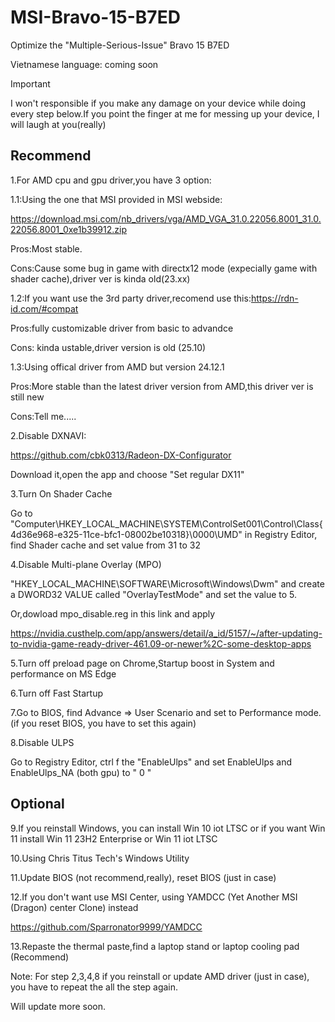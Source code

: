 # MSI-Bravo-15-B7ED
Optimize the "Multiple-Serious-Issue" Bravo 15 B7ED

Vietnamese language: coming soon

> [!IMPORTANT]
> I won't responsible if you make any damage on your device while doing every step below.If you point the finger at me for messing up your device, I will laugh at you(really)

## Recommend

1.For AMD cpu and gpu driver,you have 3 option:

1.1:Using the one that MSI provided in MSI webside:

https://download.msi.com/nb_drivers/vga/AMD_VGA_31.0.22056.8001_31.0.22056.8001_0xe1b39912.zip

Pros:Most stable.

Cons:Cause some bug in game with directx12 mode (expecially game with shader cache),driver ver is kinda old(23.xx)

1.2:If you want use the 3rd party driver,recomend use this:https://rdn-id.com/#compat

Pros:fully customizable driver from basic to advandce

Cons: kinda ustable,driver version is old (25.10)

1.3:Using offical driver from AMD but version 24.12.1

Pros:More stable than the latest driver version from AMD,this driver ver is still new

Cons:Tell me.....

2.Disable DXNAVI:

https://github.com/cbk0313/Radeon-DX-Configurator

Download it,open the app and choose "Set regular DX11"

3.Turn On Shader Cache

Go to "Computer\HKEY_LOCAL_MACHINE\SYSTEM\ControlSet001\Control\Class\{4d36e968-e325-11ce-bfc1-08002be10318}\0000\UMD" in Registry Editor, find Shader cache and set value from 31 to 32

4.Disable Multi-plane Overlay (MPO)

"HKEY_LOCAL_MACHINE\SOFTWARE\Microsoft\Windows\Dwm" and create a DWORD32 VALUE called "OverlayTestMode" and set the value to 5.

Or,dowload mpo_disable.reg in this link and apply

https://nvidia.custhelp.com/app/answers/detail/a_id/5157/~/after-updating-to-nvidia-game-ready-driver-461.09-or-newer%2C-some-desktop-apps

5.Turn off preload page on Chrome,Startup boost in System and performance on MS Edge

6.Turn off Fast Startup

7.Go to BIOS, find Advance => User Scenario and set to Performance mode. (if you reset BIOS, you have to set this again)

8.Disable ULPS 

Go to Registry Editor, ctrl f the "EnableUlps" and set EnableUlps and EnableUlps_NA (both gpu) to " 0 "

## Optional

9.If you reinstall Windows, you can install Win 10 iot LTSC or if you want Win 11 install Win 11 23H2 Enterprise or Win 11 iot LTSC

10.Using Chris Titus Tech's Windows Utility

11.Update BIOS (not recommend,really), reset BIOS (just in case)

12.If you don't want use MSI Center, using YAMDCC (Yet Another MSI (Dragon) center Clone) instead 

https://github.com/Sparronator9999/YAMDCC

13.Repaste the thermal paste,find a laptop stand or laptop cooling pad (Recommend)

Note: For step 2,3,4,8 if you reinstall or update AMD driver (just in case), you have to repeat the all the step again.

Will update more soon.


